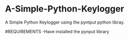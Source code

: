 # A-Simple-Python-Keylogger


A Simple Python Keylogger using the pyntput python libray.


#REQUIREMENTS
-Have installed the pynput library
